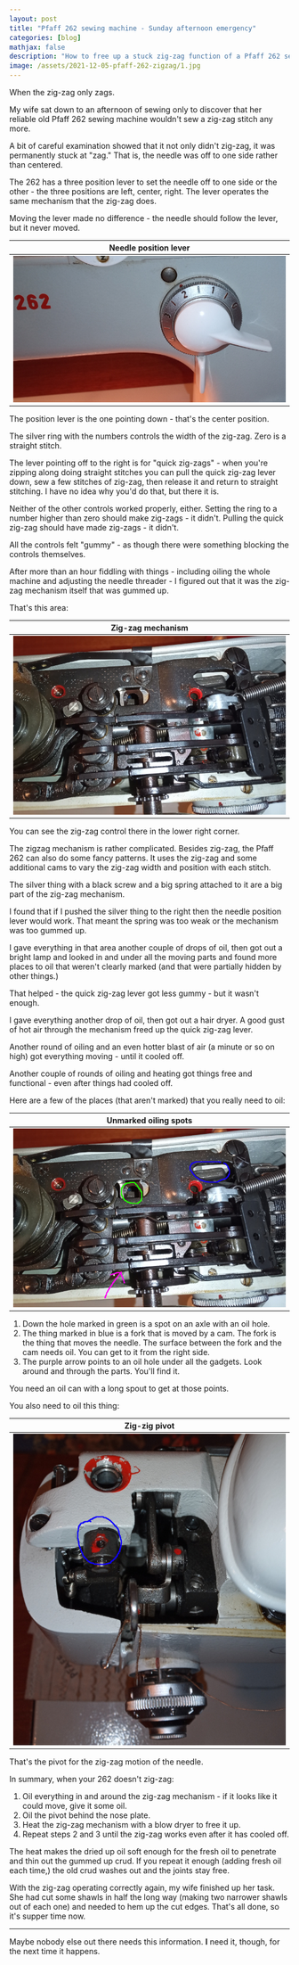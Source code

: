 ```yaml
---
layout: post
title: "Pfaff 262 sewing machine - Sunday afternoon emergency"
categories: [blog]
mathjax: false
description: "How to free up a stuck zig-zag function of a Pfaff 262 sewing machine"
image: /assets/2021-12-05-pfaff-262-zigzag/1.jpg
--- 
```

When the zig-zag only zags.

My wife sat down to an afternoon of sewing only to discover that her reliable old Pfaff 262 sewing machine wouldn't sew a zig-zag stitch any more.

A bit of careful examination showed that it not only didn't zig-zag, it was permanently stuck at "zag."  That is, the needle was off to one side rather than centered.

The 262 has a three position lever to set the needle off to one side or the other - the three positions are left, center, right.  The lever operates the same mechanism that the zig-zag does.

Moving the lever made no difference - the needle should follow the lever, but it never moved.

|Needle position lever|
|---------------------|
|![Needle position lever](/assets/2021-12-05-pfaff-262-zigzag/1.jpg)|

The position lever is the one pointing down - that's the center position.

The silver ring with the numbers controls the width of the zig-zag.  Zero is a straight stitch.

The lever pointing off to the right is for "quick zig-zags" - when you're zipping along doing straight stitches you can pull the quick zig-zag lever down, sew a few stitches of zig-zag, then release it and return to straight stitching.  I have no idea why you'd do that, but there it is.

Neither of the other controls worked properly, either.  Setting the ring to a number higher than zero should make zig-zags - it didn't.  Pulling the quick zig-zag should have made zig-zags - it didn't.

All the controls felt "gummy" - as though there were something blocking the controls themselves.

After more than an hour fiddling with things - including oiling the whole machine and adjusting the needle threader - I figured out that it was the zig-zag mechanism itself that was gummed up.

That's this area:

|Zig-zag mechanism|
|---------------------|
|![Zig-zag mechanism](/assets/2021-12-05-pfaff-262-zigzag/2.jpg)|

You can see the zig-zag control there in the lower right corner.

The zigzag mechanism is rather complicated.  Besides zig-zag, the Pfaff 262 can also do some fancy patterns.  It uses the zig-zag and some additional cams to vary the zig-zag width and position with each stitch.

The silver thing with a black screw and a big spring attached to it are a big part of the zig-zag mechanism.

I found that if I pushed the silver thing to the right then the needle position lever would work.  That meant the spring was too weak or the mechanism was too gummed up.

I gave everything in that area another couple of drops of oil, then got out a bright lamp and looked in and under all the moving parts and found more places to oil that weren't clearly marked (and that were partially hidden by other things.)

That helped - the quick zig-zag lever got less gummy - but it wasn't enough.

I gave everything another drop of oil, then got out a hair dryer.  A good gust of hot air through the mechanism freed up the quick zig-zag lever.

Another round of oiling and an even hotter blast of air (a minute or so on high) got everything moving - until it cooled off.

Another couple of rounds of oiling and heating got things free and functional - even after things had cooled off.

Here are a few of the places (that aren't marked) that you really need to oil:

|Unmarked oiling spots|
|---------------------|
|![Unmarked oiling spots](/assets/2021-12-05-pfaff-262-zigzag/3.jpg)|

1. Down the hole marked in green is a spot on an axle with an oil hole.
2. The thing marked in blue is a fork that is moved by a cam.  The fork is the thing that moves the needle.  The surface between the fork and the cam needs oil.  You can get to it from the right side.
3. The purple arrow points to an oil hole under all the gadgets.  Look around and through the parts.  You'll find it.

You need an oil can with a long spout to get at those points.

You also need to oil this thing:

|Zig-zig pivot|
|-------------|
|![Zig-zig pivot](/assets/2021-12-05-pfaff-262-zigzag/4.jpg)|

That's the pivot for the zig-zag motion of the needle.

In summary, when your 262 doesn't zig-zag:

1. Oil everything in and around the zig-zag mechanism - if it looks like it could move, give it some oil.
2. Oil the pivot behind the nose plate.
3. Heat the zig-zag mechanism with a blow dryer to free it up.
4. Repeat steps 2 and 3 until the zig-zag works even after it has cooled off.

The heat makes the dried up oil soft enough for the fresh oil to penetrate and thin out the gummed up crud.  If you repeat it enough (adding fresh oil each time,) the old crud washes out and the joints stay free.

With the zig-zag operating correctly again, my wife finished up her task.  She had cut some shawls in half the long way (making two narrower shawls out of each one) and needed to hem up the cut edges.  That's all done, so it's supper time now.

----------

Maybe nobody else out there needs this information.  **I** need it, though, for the next time it happens.
